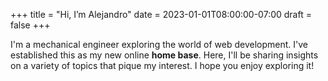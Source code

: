 +++
title = "Hi, I’m Alejandro"
date = 2023-01-01T08:00:00-07:00
draft = false
+++

I'm a mechanical engineer exploring the world of web development. I've established this as my new online **home base**. Here, I'll be sharing insights on a variety of topics that pique my interest. I hope you enjoy exploring it!